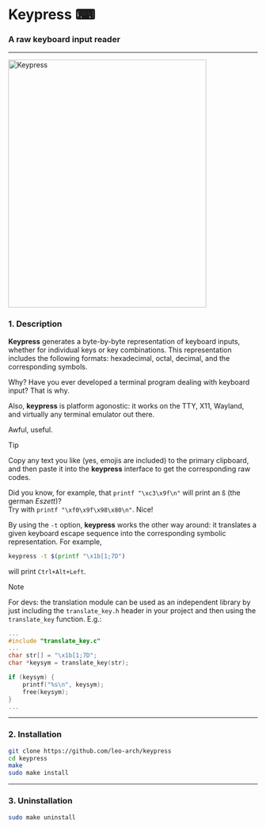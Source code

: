 # Keypress ⌨

### A raw keyboard input reader
---

<img src="https://i.postimg.cc/CMCph7cV/keypress.png" alt="Keypress" width="400" height="500">

### 1. Description

**Keypress** generates a byte-by-byte representation of keyboard inputs, whether for individual keys or key combinations. This representation includes the following formats: hexadecimal, octal, decimal, and the corresponding symbols.

Why? Have you ever developed a terminal program dealing with keyboard input? That is why.

Also, **keypress** is platform agonostic: it works on the TTY, X11, Wayland, and virtually any terminal emulator out there.

Awful, useful.

> [!TIP]
> Copy any text you like (yes, emojis are included) to the primary clipboard, and then paste it into the **keypress** interface to get the corresponding raw codes.
> 
> Did you know, for example, that `printf "\xc3\x9f\n"` will print an `ß` (the german _Eszett_)?\
> Try with `printf "\xf0\x9f\x98\x80\n"`. Nice!

By using the `-t` option, **keypress** works the other way around: it translates a given keyboard escape sequence into the corresponding symbolic representation. For example,

```sh
keypress -t $(printf "\x1b[1;7D")
```

will print `Ctrl+Alt+Left`.

> [!NOTE]
> For devs: the translation module can be used as an independent library by just including the `translate_key.h` header in your project and then using the `translate_key` function.
> E.g.:
> ```c
> ...
> #include "translate_key.c"
> ...
> char str[] = "\x1b[1;7D";
> char *keysym = translate_key(str);
>
> if (keysym) {
>     printf("%s\n", keysym);
>     free(keysym);
> }
> ...
> ```

---

### 2. Installation

```sh
git clone https://github.com/leo-arch/keypress
cd keypress
make
sudo make install
```

---

### 3. Uninstallation

```sh
sudo make uninstall
```
